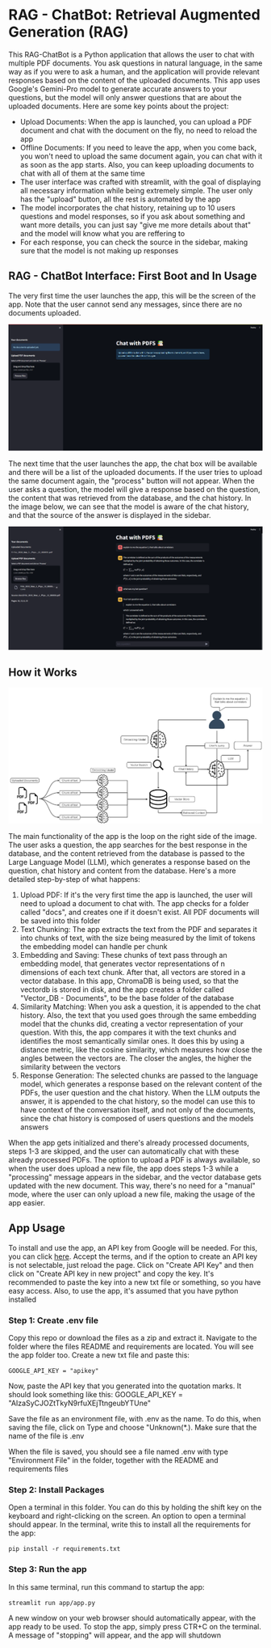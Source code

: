 # RAG - ChatBot: Retrieval Augmented Generation (RAG)

This RAG-ChatBot is a Python application that allows the user to chat with multiple PDF documents. You ask questions in natural language, in the same way as if you were to ask a human, and the application will provide relevant responses based on the content of the uploaded documents. This app uses Google's Gemini-Pro model to generate accurate answers to your questions, but the model will only answer questions that are about the uploaded documents.
Here are some key points about the project:
- Upload Documents: When the app is launched, you can upload a PDF document and chat with the document on the fly, no need to reload the app
- Offline Documents: If you need to leave the app, when you come back, you won't need to upload the same document again, you can chat with it as soon as the app starts. Also, you can keep uploading documents to chat with all of them at the same time
- The user interface was crafted with streamlit, with the goal of displaying all necessary information while being extremely simple. The user only has the "upload" button, all the rest is automated by the app
- The model incorporates the chat history, retaining up to 10 users questions and model responses, so if you ask about something and want more details, you can just say "give me more details about that" and the model will know what you are reffering to
- For each response, you can check the source in the sidebar, making sure that the model is not making up responses

## RAG - ChatBot Interface: First Boot and In Usage
The very first time the user launches the app, this will be the screen of the app. Note that the user cannot send any messages, since there are no documents uploaded.

![user_interface](Images/user_interface.png)

The next time that the user launches the app, the chat box will be available and there will be a list of the uploaded documents. If the user tries to upload the same document again, the "process" button will not appear. When the user asks a question, the model will give a response based on the question, the content that was retrieved from the database, and the chat history. In the image below, we can see that the model is aware of the chat history, and that the source of the answer is displayed in the sidebar.

![app_in_use](Images/app_in_use.png)

## How it Works

![project_schema](Images/project_schema.png)

The main functionality of the app is the loop on the right side of the image. The user asks a question, the app searches for the best response in the database, and the content retrieved from the database is passed to the Large Language Model (LLM), which generates a response based on the question, chat history and content from the database. Here's a more detailed step-by-step of what happens:
1. Upload PDF: If it's the very first time the app is launched, the user will need to upload a document to chat with. The app checks for a folder called "docs", and creates one if it doesn't exist. All PDF documents will be saved into this folder
2. Text Chunking: The app extracts the text from the PDF and separates it into chunks of text, with the size being measured by the limit of tokens the embedding model can handle per chunk
3. Embedding and Saving: These chunks of text pass through an embedding model, that generates vector representations of n dimensions of each text chunk. After that, all vectors are stored in a vector database. In this app, ChromaDB is being used, so that the vectordb is stored in disk, and the app creates a folder called "Vector_DB - Documents", to be the base folder of the database
4. Similarity Matching: When you ask a question, it is appended to the chat history. Also, the text that you used goes through the same embedding model that the chunks did, creating a vector representation of your question. With this, the app compares it with the text chunks and identifies the most semantically similar ones. It does this by using a distance metric, like the cosine similarity, which measures how close the angles between the vectors are. The closer the angles, the higher the similarity between the vectors
5. Response Generation: The selected chunks are passed to the language model, which generates a response based on the relevant content of the PDFs, the user question and the chat history. When the LLM outputs the answer, it is appended to the chat history, so the model can use this to have context of the conversation itself, and not only of the documents, since the chat history is composed of users questions and the models answers

When the app gets initialized and there's already processed documents, steps 1-3 are skipped, and the user can automatically chat with these already processed PDFs. The option to upload a PDF is always available, so when the user does upload a new file, the app does steps 1-3 while a "processing" message appears in the sidebar, and the vector database gets updated with the new document. This way, there's no need for a "manual" mode, where the user can only upload a new file, making the usage of the app easier. 

## App Usage
To install and use the app, an API key from Google will be needed. For this, you can click [here](https://aistudio.google.com/app/apikey). Accept the terms, and if the option to create an API key is not selectable, just reload the page. Click on "Create API Key" and then click on "Create API key in new project" and copy the key. It's recommended to paste the key into a new txt file or something, so you have easy access.
Also, to use the app, it's assumed that you have python installed

### Step 1: Create .env file
Copy this repo or download the files as a zip and extract it. Navigate to the folder where the files README and requirements are located. You will see the app folder too. Create a new txt file and paste this: 

```shell
GOOGLE_API_KEY = "apikey"
```

Now, paste the API key that you generated into the quotation marks. It should look something like this: GOOGLE_API_KEY = "AIzaSyCJOZtTkyN9rfuXEjTtngeubYTUne"

Save the file as an environment file, with .env as the name. To do this, when saving the file, click on Type and choose "Unknown(*.). Make sure that the name of the file is .env

When the file is saved, you should see a file named .env with type "Environment File" in the folder, together with the README and requirements files

### Step 2: Install Packages
Open a terminal in this folder. You can do this by holding the shift key on the keyboard and right-clicking on the screen. An option to open a terminal should appear. In the terminal, write this to install all the requirements for the app:

```shell
pip install -r requirements.txt
```

### Step 3: Run the app
In this same terminal, run this command to startup the app:

```shell
streamlit run app/app.py
```

A new window on your web browser should automatically appear, with the app ready to be used. To stop the app, simply press CTR+C on the terminal. A message of "stopping" will appear, and the app will shutdown
